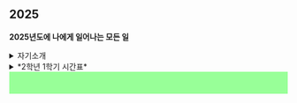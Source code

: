 ## 2025

**2025년도에 나에게 일어나는 모든 일**
<details>
  <summary>자기소개</summary>
   # 이름 : 김영광
  # 학교 : 국민대학교
  # 학과 : 소프트웨어학부
  # 학번 : 20243033 (2학년)
</details>

<details>
  <summary>*2학년 1학기 시간표*</summary>
   <img src="1학기_시간표.jpg" alt="시간표" width="500" />
</details>


<div style="background-color: #98FF98; padding: 20px;">
</div>

